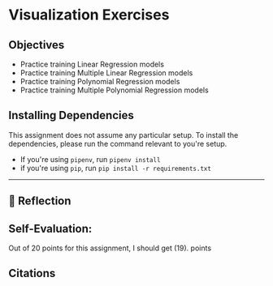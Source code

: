 # Visualization Exercises

## Objectives
- Practice training Linear Regression models
- Practice training Multiple Linear Regression models
- Practice training Polynomial Regression models
- Practice training Multiple Polynomial Regression models


## Installing Dependencies
This assignment does not assume any particular setup. To install the dependencies, please run the command relevant to you're setup.
- If you're using `pipenv`, run `pipenv install`
- if you're using `pip`, run `pip install -r requirements.txt`

------------
## 🤔 Reflection
<!-- Examples for how you can reflect on this assignment -->
<!-- * How long did it take you to complete the assignment? -->
<!-- * What do you think of this completion time? -->
<!-- * With hindsight, what would you do differently getting started with this assignments, now that you know what you know? -->


## Self-Evaluation:
<!-- Please fill out the following self-evaluation. -->
<!-- ⛔️ Make sure you account for any extra credit points you do in this assignment. -->
Out of 20 points for this assignment, I should get (19). points

## Citations
<!-- Cite any resources you used in solving this assignment; This includes any individuals/classmates you worked with or sought help from -->
